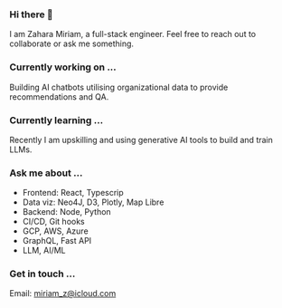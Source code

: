 ### Hi there 👋

I am Zahara Miriam, a full-stack engineer. 
Feel free to reach out to collaborate or ask me something. 

### Currently working on ... 
Building AI chatbots utilising organizational data to provide recommendations and QA. 

### Currently learning ...
Recently I am upskilling and using generative AI tools to build and train LLMs.

### Ask me about ...

* Frontend: React, Typescrip
* Data viz: Neo4J, D3, Plotly, Map Libre
* Backend: Node, Python
* CI/CD, Git hooks
* GCP, AWS, Azure 
* GraphQL, Fast API
* LLM, AI/ML
  
### Get in touch ...

Email: miriam_z@icloud.com

